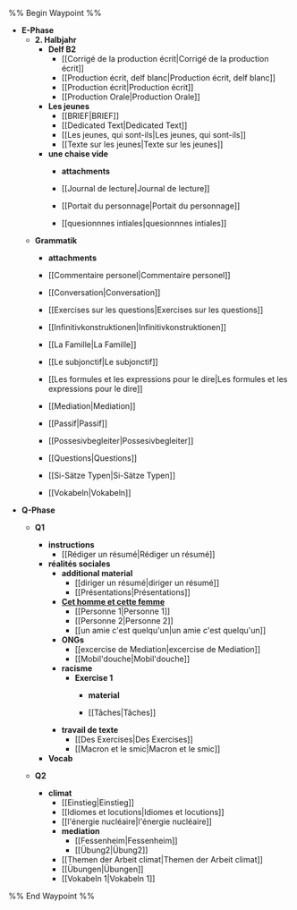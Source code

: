 %% Begin Waypoint %%
- **E-Phase**
	- **2. Halbjahr**
		- **Delf B2**
			- [[Corrigé de la production écrit|Corrigé de la production écrit]]
			- [[Production écrit, delf blanc|Production écrit, delf blanc]]
			- [[Production écrit|Production écrit]]
			- [[Production Orale|Production Orale]]
		- **Les jeunes**
			- [[BRIEF|BRIEF]]
			- [[Dedicated Text|Dedicated Text]]
			- [[Les jeunes, qui sont-ils|Les jeunes, qui sont-ils]]
			- [[Texte sur les jeunes|Texte sur les jeunes]]
		- **une chaise vide**
			- **attachments**

			- [[Journal de lecture|Journal de lecture]]
			- [[Portait du personnage|Portait du personnage]]
			- [[quesionnnes intiales|quesionnnes intiales]]
	- **Grammatik**
		- **attachments**

		- [[Commentaire personel|Commentaire personel]]
		- [[Conversation|Conversation]]
		- [[Exercises sur les questions|Exercises sur les questions]]
		- [[Infinitivkonstruktionen|Infinitivkonstruktionen]]
		- [[La Famille|La Famille]]
		- [[Le subjonctif|Le subjonctif]]
		- [[Les formules et les expressions pour le dire|Les formules et les expressions pour le dire]]
		- [[Mediation|Mediation]]
		- [[Passif|Passif]]
		- [[Possesivbegleiter|Possesivbegleiter]]
		- [[Questions|Questions]]
		- [[Si-Sätze Typen|Si-Sätze Typen]]
		- [[Vokabeln|Vokabeln]]
- **Q-Phase**
	- **Q1**
		- **instructions**
			- [[Rédiger un résumé|Rédiger un résumé]]
		- **réalités sociales**
			- **additional material**
				- [[diriger un résumé|diriger un résumé]]
				- [[Présentations|Présentations]]
			- **[Cet homme et cette femme](./Q-Phase/Q1/r%C3%A9alit%C3%A9s%20sociales/Cet%20homme%20et%20cette%20femme/Cet%20homme%20et%20cette%20femme.md)**
				- [[Personne 1|Personne 1]]
				- [[Personne 2|Personne 2]]
				- [[un amie c'est quelqu'un|un amie c'est quelqu'un]]
			- **ONGs**
				- [[excercise de Mediation|excercise de Mediation]]
				- [[Mobil'douche|Mobil'douche]]
			- **racisme**
				- **Exercise 1**
					- **material**

					- [[Tâches|Tâches]]
			- **travail de texte**
				- [[Des Exercises|Des Exercises]]
				- [[Macron et le smic|Macron et le smic]]
		- **Vocab**

	- **Q2**
		- **climat**
			- [[Einstieg|Einstieg]]
			- [[Idiomes et locutions|Idiomes et locutions]]
			- [[l'énergie nucléaire|l'énergie nucléaire]]
			- **mediation**
				- [[Fessenheim|Fessenheim]]
				- [[Übung2|Übung2]]
			- [[Themen der Arbeit climat|Themen der Arbeit climat]]
			- [[Übungen|Übungen]]
			- [[Vokabeln 1|Vokabeln 1]]

%% End Waypoint %%
